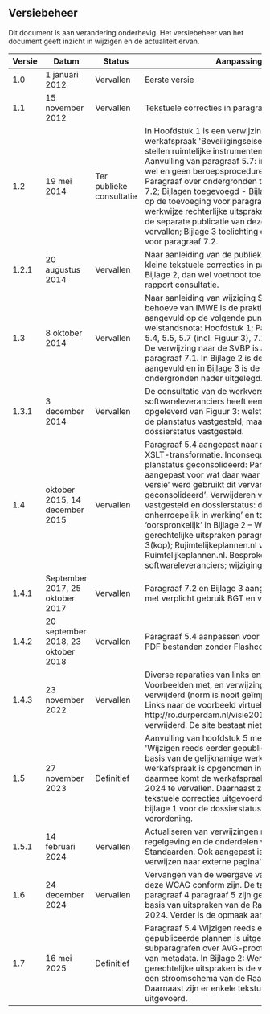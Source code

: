 <h2>Versiebeheer</h2>

Dit document is aan verandering onderhevig. Het versiebeheer van het document
geeft inzicht in wijzigen en de actualiteit ervan.

| **Versie** | **Datum**                        | **Status**               | **Aanpassing**                                                                                                                                                                                             |
|------------|----------------------------------|--------------------------|------------------------------------------------------------------------------------------------------------------------------------------------------------------------------------------------------------|
| 1.0        | 1 januari 2012                   | Vervallen                | Eerste versie      |
| 1.1        | 15 november 2012                 | Vervallen                | Tekstuele correcties in paragraaf 5.4, 5.5 en 5.7.                                       |
| 1.2        | 19 mei 2014                      | Ter publieke consultatie | In Hoofdstuk 1 is een verwijzing naar de werkafspraak 'Beveiligingseisen beschikbaar stellen ruimtelijke instrumenten' opgenomen; Aanvulling van paragraaf 5.7: instrumenten die wel en geen beroepsprocedure kennen; Paragraaf over ondergronden toegevoegd als 7.2; Bijlagen toegevoegd - Bijlage 1 toelichting op de toevoeging voor paragraaf 5.7; Bijlage 2 werkwijze rechterlijke uitspraken. Hiermee komt de separate publicatie van deze werkwijze te vervallen; Bijlage 3 toelichting ondergronden voor paragraaf 7.2.                                                  |
| 1.2.1      | 20 augustus 2014                 | Vervallen                | Naar aanleiding van de publieke consultatie kleine tekstuele correcties in paragraaf 5.7 en Bijlage 2, dan wel voetnoot toegevoegd. Zie rapport consultatie.                                               |
| 1.3        | 8 oktober 2014                   | Vervallen                | Naar aanleiding van wijziging STRI2012 ten behoeve van IMWE is de praktijkrichtlijn aangevuld op de volgende punten voor welstandsnota: Hoofdstuk 1; Paragraaf 4.1, 4.2, 5.4, 5.5, 5.7 (incl. Figuur 3), 7.1 en 7.2; Bijlage 1.    De verwijzing naar de SVBP is aanpast in paragraaf 7.1. In Bijlage 2 is de leeswijzer aangevuld en in Bijlage 3 is de toelichting op ondergronden nader uitgelegd.                                                                                                 |
| 1.3.1      | 3 december 2014                  | Vervallen                | De consultatie van de werkversie bij BROS en softwareleveranciers heeft een aanpassing opgeleverd van Figuur 3: welstandsnota kent wel de planstatus vastgesteld, maar niet de dossierstatus vastgesteld.  |
| 1.4        | oktober 2015, 14 december 2015               | Vervallen             | Paragraaf 5.4 aangepast naar aanleiding van XSLT-transformatie.   Inconsequent gebruik van planstatus geconsolideerd: Paragraaf 5.5 aangepast voor wat daar waar ‘geconsolideerde versie’ werd gebruikt dit vervangen door ‘versie geconsolideerd’. Verwijderen van ‘planstatus: vastgesteld en dossierstatus: deels onherroepelijk in werking’ en toevoegen van ‘oorspronkelijk’ in Bijlage 2 – Werkwijze gerechtelijke uitspraken paragraaf 2.5. Bijlage 3(kop); Rujimtelijkeplannen.nl vervangen door Ruimtelijkeplannen.nl. Besproken met BROS en softwareleveranciers; wijzigingen definitief.                                                         |
| 1.4.1      | September 2017, 25 oktober 2017        | Vervallen               | Paragraaf 7.2 en Bijlage 3 aangepast in verband met verplicht gebruik BGT en verwijderen GBK               
| 1.4.2      | 20 september 2018, 23 oktober 2018        | Vervallen               | Paragraaf 5.4 aanpassen voor het gebruik van PDF bestanden zonder Flashcompnenten.           |
| 1.4.3      | 23 november 2022                 | Vervallen               | Diverse reparaties van links en verwijzingen. Voorbeelden met, en verwijzingen naar IMWE verwijderd (norm is nooit geïmplementeerd). Links naar de voorbeeld virtuele directory ht<span>tp://ro.durperdam.nl/visie2012/0012/index.htm verwijderd. De site bestaat niet meer. |
| 1.5        | 27 november 2023                 | Definitief               | Aanvulling van hoofdstuk 5 met de paragraag 'Wijzigen reeds eerder gepubliceerde plannen'op basis van de gelijknamige <a href='https://docs.geostandaarden.nl/ro/def-wa-waSTRIIMRO-20180901/' target='_blank'>werkafspraak</a>. De werkafspraak is opgenomen in de <a href='https://docs.geostandaarden.nl/ro/stri' target='_blank'>STRI2012</a> en daarmee komt de werkafspraak per 1 januari 2024 te vervallen. Daarnaast zijn er enkele tekstuele correcties uitgevoerd waaronder in bijlage 1 voor de dossierstatus van de provinciale verordening. |
| 1.5.1        | 14 februari 2024                   | Vervallen                | Actualiseren van verwijzingen naar wet- en regelgeving en de onderdelen van de RO Standaarden. Ook aangepast is de wijze van verwijzen naar externe pagina's.   |
| 1.6        | 24 december 2024                 | Vervallen                | Vervangen van de weergave van tabellen zodat deze WCAG conform zijn. De tabellen in bijlage 2, paragraaf 4 paragraaf 5 zijn geactualiseerd op basis van uitspraken van de Raad van State in 2024. Verder is de opmaak aangepast.     |
| 1.7        | 16 mei 2025                 | Definitief                | Paragraaf 5.4 Wijzigen reeds eerder gepubliceerde plannen is uitgebreid met 2 subparagrafen over AVG-proof en AVG en herstel van metadata. In Bijlage 2: Werkwijze gerechtelijke uitspraken is de verwijzing naar het een stroomschema van de Raad van State. Daarnaast zijn er enkele tekstuele correcties uitgevoerd.  |

